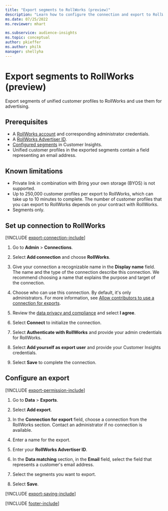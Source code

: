 ```yaml
---
title: "Export segments to RollWorks (preview)"
description: "Learn how to configure the connection and export to RollWorks."
ms.date: 07/25/2022
ms.reviewer: mhart

ms.subservice: audience-insights
ms.topic: conceptual
author: pkieffer
ms.author: philk
manager: shellyha
---
```


# Export segments to RollWorks (preview)

Export segments of unified customer profiles to RollWorks and use them for advertising.

## Prerequisites

- A [RollWorks account](https://www.rollworks.com/) and corresponding administrator credentials.
- A [RollWorks Advertiser ID](https://help.adroll.com/hc/articles/212011838-Advertiser-Profiles).
- [Configured segments](segments.md) in Customer Insights.
- Unified customer profiles in the exported segments contain a field representing an email address.

## Known limitations

- Private link in combination with Bring your own storage (BYOS) is not supported.
- Up to 250,000 customer profiles per export to RollWorks, which can take up to 10 minutes to complete. The number of customer profiles that you can export to RollWorks depends on your contract with RollWorks.
- Segments only.

## Set up connection to RollWorks

[!INCLUDE [export-connection-include](includes/export-connection-admn.md)]

1. Go to **Admin** > **Connections**.

1. Select **Add connection** and choose **RollWorks**.

1. Give your connection a recognizable name in the **Display name** field. The name and the type of the connection describe this connection. We recommend choosing a name that explains the purpose and target of the connection.

1. Choose who can use this connection.  By default, it's only administrators. For more information, see [Allow contributors to use a connection for exports](connections.md#allow-contributors-to-use-a-connection-for-exports).

1. Review the [data privacy and compliance](connections.md#data-privacy-and-compliance) and select **I agree**.

1. Select **Connect** to initialize the connection.

1. Select **Authenticate with RollWorks** and provide your admin credentials for RollWorks.

1. Select **Add yourself as export user** and provide your Customer Insights credentials.

1. Select **Save** to complete the connection.

## Configure an export

[!INCLUDE [export-permission-include](includes/export-permission.md)]

1. Go to **Data** > **Exports**.

1. Select **Add export**.

1. In the **Connection for export** field, choose a connection from the RollWorks section. Contact an administrator if no connection is available.

1. Enter a name for the export.

1. Enter your **RollWorks Advertiser ID**.

1. In the **Data matching** section, in the **Email** field, select the field that represents a customer's email address.

1. Select the segments you want to export.

1. Select **Save**.

[!INCLUDE [export-saving-include](includes/export-saving.md)]

[!INCLUDE [footer-include](includes/footer-banner.md)]
